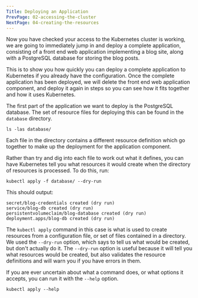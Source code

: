 ```yaml
---
Title: Deploying an Application
PrevPage: 02-accessing-the-cluster
NextPage: 04-creating-the-resources
---
```


Now you have checked your access to the Kubernetes cluster is working, we are going to immediately jump in and deploy a complete application, consisting of a front end web application implementing a blog site, along with a PostgreSQL database for storing the blog posts.

This is to show you how quickly you can deploy a complete application to Kubernetes if you already have the configuration. Once the complete application has been deployed, we will delete the front end web application component, and deploy it again in steps so you can see how it fits together and how it uses Kubernetes.

The first part of the application we want to deploy is the PostgreSQL database. The set of resource files for deploying this can be found in the `database` directory.

```execute
ls -las database/
```

Each file in the directory contains a different resource definition which go together to make up the deployment for the application component.

Rather than try and dig into each file to work out what it defines, you can have Kubernetes tell you what resources it would create when the directory of resources is processed. To do this, run:

```execute
kubectl apply -f database/ --dry-run
```

This should output:

```
secret/blog-credentials created (dry run)
service/blog-db created (dry run)
persistentvolumeclaim/blog-database created (dry run)
deployment.apps/blog-db created (dry run)
```

The `kubectl apply` command in this case is what is used to create resources from a configuration file, or set of files contained in a directory. We used the `--dry-run` option, which says to tell us what would be created, but don't actually do it. The `--dry-run` option is useful because it will tell you what resources would be created, but also validates the resource definitions and will warn you if you have errors in them.

If you are ever uncertain about what a command does, or what options it accepts, you can run it with the `--help` option.

```execute
kubectl apply --help
```
